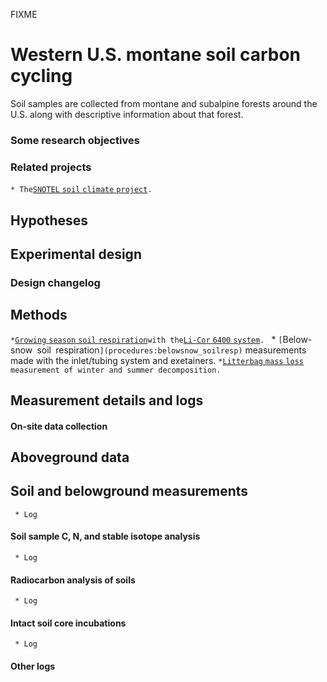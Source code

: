 FIXME

# Western U.S. montane soil carbon cycling

Soil samples are collected from montane and subalpine forests around the
U.S. along with descriptive information about that forest.

### Some research objectives

### Related projects

` * The `[`SNOTEL` `soil` `climate`
`project`](west_stationdata:overview)`.`

## Hypotheses

## Experimental design

### Design changelog

## Methods

` * `[`Growing` `season` `soil`
`respiration`](procedures:manual_soilresp)` with the `[`Li-Cor`
`6400` `system`](instruments:li-6400)`.
` * `[`Below-snow` `soil`
`respiration`](procedures:belowsnow_soilresp)` measurements made with the inlet/tubing system and exetainers.
` * `[`Litterbag` `mass`
`loss`](procedures:litterbags)` measurement of winter and summer decomposition.`

## Measurement details and logs

#### On-site data collection

Aboveground data
----------------

Soil and belowground measurements
---------------------------------

` * Log`

#### Soil sample C, N, and stable isotope analysis

` * Log`

#### Radiocarbon analysis of soils

` * Log`

#### Intact soil core incubations

` * Log`

#### Other logs
